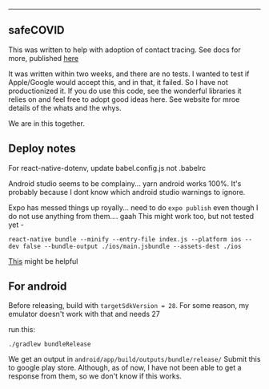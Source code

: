 ---------
safeCOVID
---------

This was written to help with adoption of contact tracing. See docs for more, published [here](https://www.safeCOVID.org)

It was written within two weeks, and there are no tests.
I wanted to test if Apple/Google would accept this, and in that, it failed. So I have not productionized it.
If you do use this code, see the wonderful libraries it relies on and feel free to adopt good ideas here. See website for mroe details of the whats and the whys.

We are in this together.


Deploy notes
------


For react-native-dotenv, update babel.config.js not .babelrc

Android studio seems to be complainy... yarn android works 100%. It's probably because I dont know which android studio warnings to ignore.

Expo has messed things up royally... need to do `expo publish` even though I do not use anything from them.... gaah
This might work too, but not tested yet - 
```
react-native bundle --minify --entry-file index.js --platform ios --dev false --bundle-output ./ios/main.jsbundle --assets-dest ./ios
```
[This](https://medium.com/reactbrasil/being-free-from-expo-in-react-native-apps-310034a3729) might be helpful


For android
-----
Before releasing, build with `targetSdkVersion = 28`.
For some reason, my emulator doesn't work with that and needs 27

run this:
```
./gradlew bundleRelease
```

We get an output in `android/app/build/outputs/bundle/release/`
Submit this to google play store. Although, as of now, I have not been able to get a response from them, so we don't know if this works.


